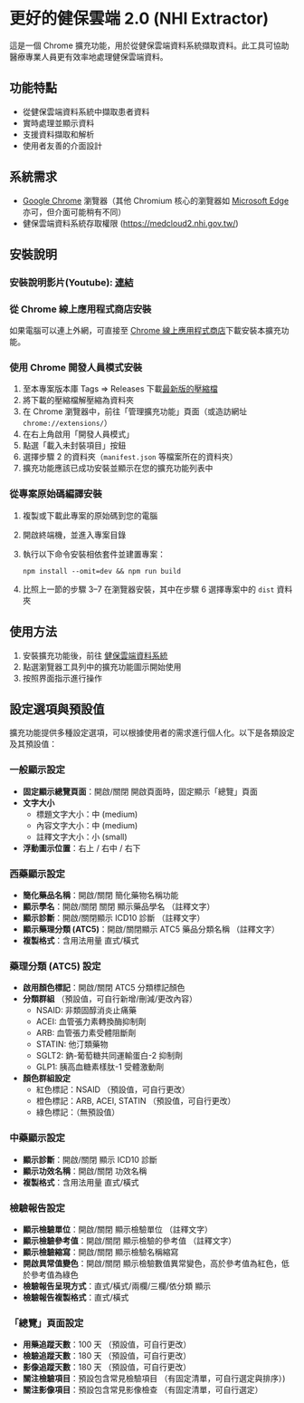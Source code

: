 # 更好的健保雲端 2.0 (NHI Extractor)

這是一個 Chrome 擴充功能，用於從健保雲端資料系統擷取資料。此工具可協助醫療專業人員更有效率地處理健保雲端資料。

## 功能特點

- 從健保雲端資料系統中擷取患者資料
- 實時處理並顯示資料
- 支援資料擷取和解析
- 使用者友善的介面設計

## 系統需求

- [Google Chrome](https://www.google.com/chrome/) 瀏覽器（其他 Chromium 核心的瀏覽器如 [Microsoft Edge](https://www.microsoft.com/edge) 亦可，但介面可能稍有不同）
- 健保雲端資料系統存取權限 (<https://medcloud2.nhi.gov.tw/>)

## 安裝說明

### 安裝說明影片(Youtube): [連結](https://www.youtube.com/watch?v=atu3LXBK6og)

### 從 Chrome 線上應用程式商店安裝

如果電腦可以連上外網，可直接至 [Chrome 線上應用程式商店](https://chromewebstore.google.com/detail/kmhlkhgagjadmoclpjomgodfbdfkifja)下載安裝本擴充功能。

### 使用 Chrome 開發人員模式安裝

1. 至本專案版本庫 Tags => Releases 下載[最新版的壓縮檔](https://github.com/leescot/NHITW_cloud_analyzer_react_MUI/releases/latest)
2. 將下載的壓縮檔解壓縮為資料夾
3. 在 Chrome 瀏覽器中，前往「管理擴充功能」頁面（或造訪網址 `chrome://extensions/`）
4. 在右上角啟用「開發人員模式」
5. 點選「載入未封裝項目」按鈕
6. 選擇步驟 2 的資料夾（`manifest.json` 等檔案所在的資料夾）
7. 擴充功能應該已成功安裝並顯示在您的擴充功能列表中

### 從專案原始碼編譯安裝

1. 複製或下載此專案的原始碼到您的電腦
2. 開啟終端機，並進入專案目錄
3. 執行以下命令安裝相依套件並建置專案：

   ```
   npm install --omit=dev && npm run build
   ```

4. 比照上一節的步驟 3–7 在瀏覽器安裝，其中在步驟 6 選擇專案中的 `dist` 資料夾

## 使用方法

1. 安裝擴充功能後，前往 [健保雲端資料系統](https://medcloud2.nhi.gov.tw/imu/)
2. 點選瀏覽器工具列中的擴充功能圖示開始使用
3. 按照界面指示進行操作

## 設定選項與預設值

擴充功能提供多種設定選項，可以根據使用者的需求進行個人化。以下是各類設定及其預設值：

### 一般顯示設定

- **固定顯示總覽頁面**：開啟/關閉 開啟頁面時，固定顯示「總覽」頁面
- **文字大小**
  - 標題文字大小：中 (medium)
  - 內容文字大小：中 (medium)
  - 註釋文字大小：小 (small)
- **浮動圖示位置**：右上 / 右中 / 右下

### 西藥顯示設定

- **簡化藥品名稱**：開啟/關閉 簡化藥物名稱功能
- **顯示學名**：開啟/關閉 關閉 顯示藥品學名 （註釋文字）
- **顯示診斷**：開啟/關閉顯示 ICD10 診斷 （註釋文字）
- **顯示藥理分類 (ATC5)**：開啟/關閉顯示 ATC5 藥品分類名稱 （註釋文字）
- **複製格式**：含用法用量 直式/橫式

### 藥理分類 (ATC5) 設定

- **啟用顏色標記**：開啟/關閉 ATC5 分類標記顏色
- **分類群組** （預設值，可自行新增/刪減/更改內容）
  - NSAID: 非類固醇消炎止痛藥
  - ACEI: 血管張力素轉換酶抑制劑
  - ARB: 血管張力素受體阻斷劑
  - STATIN: 他汀類藥物
  - SGLT2: 鈉-葡萄糖共同運輸蛋白-2 抑制劑
  - GLP1: 胰高血糖素樣肽-1 受體激動劑
- **顏色群組設定**
  - 紅色標記：NSAID （預設值，可自行更改）
  - 橙色標記：ARB, ACEI, STATIN （預設值，可自行更改）
  - 綠色標記：（無預設值）

### 中藥顯示設定

- **顯示診斷**：開啟/關閉 顯示 ICD10 診斷
- **顯示功效名稱**：開啟/關閉 功效名稱
- **複製格式**：含用法用量 直式/橫式

### 檢驗報告設定

- **顯示檢驗單位**：開啟/關閉 顯示檢驗單位 （註釋文字）
- **顯示檢驗參考值**：開啟/關閉 顯示檢驗的參考值 （註釋文字）
- **顯示檢驗縮寫**：開啟/關閉 顯示檢驗名稱縮寫
- **開啟異常值變色**：開啟/關閉 顯示檢驗數值異常變色，高於參考值為紅色，低於參考值為綠色
- **檢驗報告呈現方式**：直式/橫式/兩欄/三欄/依分類 顯示
- **檢驗報告複製格式**：直式/橫式

### 「總覽」頁面設定

- **用藥追蹤天數**：100 天 （預設值，可自行更改）
- **檢驗追蹤天數**：180 天 （預設值，可自行更改）
- **影像追蹤天數**：180 天 （預設值，可自行更改）
- **關注檢驗項目**：預設包含常見檢驗項目 （有固定清單，可自行選定與排序）)
- **關注影像項目**：預設包含常見影像檢查 （有固定清單，可自行選定）

